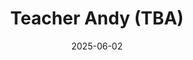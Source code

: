 ---
title: "Teacher Andy (TBA)"
date: 2025-06-02
category: "Horror" 
image: "teacher_andy_kickstarter.png" 
description: "A kindergarten teacher on the verge of menopause struggles to look over the restless children in her class, until an old metronome grants her a dark power."
synopsis: "A kindergarten teacher on the verge of menopause struggles to look over the restless children in her class, until an old metronome grants her a dark power."
# vimeo: "" # No Vimeo link provided for Teacher Andy
website: "https://teacher-andy.vercel.app/"

buttons:
  - name: "Crowdfunding - Click to Support"
    url: "https://www.kickstarter.com/projects/teacherandy/teacher-andy"

crew:
  - name: "Giulia C Borges"
    role: "Director"
  - name: "Dario Bocchini"
    role: "Producer"
  - name: "Federico Fasulo"
    role: "Co-Producer/Co-Writer"
  - name: "Eclettica"
    role: "Production Company"
    website: "https://ecletticafilm.it/"
  - name: "Studio Domu"
    role: "Production Company"
    website: "https://studiodomu.com/"
  - name: "WeShort"
    role: "Production Company"
    website: "https://weshort.com/"
  - name: "Cattive Produzioni"
    role: "Production Company"
    website: "https://www.cattiveproduzioni.com/"
  - name: "Antonio Marra"
    role: "Cinematographer"
  - name: "Leggi del corto in Italiano"
    role: ""
    website: "https://teacher-andy.vercel.app/"
  
---